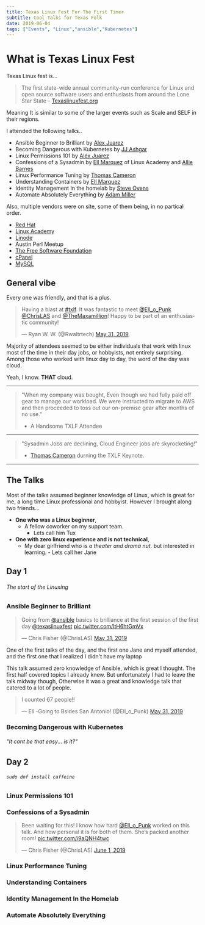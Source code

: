 ```yaml
---
title: Texas Linux Fest For The First Timer 
subtitle: Cool Talks for Texas Folk 
date: 2019-06-04
tags: ["Events", "Linux","ansible","Kubernetes"]
---
```


# What is Texas Linux Fest

Texas Linux fest is...

> The first state-wide annual community-run conference for Linux and open source software users and enthusiasts from around the Lone Star State - [Texaslinuxfest.org](https://2019.texaslinuxfest.org/about.html#what-is-txlf)

Meaning It is similar to some of the larger events such as Scale and SELF in their regions.

I attended the following talks.. 

- Ansible Beginner to Brilliant by [Alex Juarez](https://twitter.com/mralexjuarez)
- Becoming Dangerous with Kubernetes by [JJ Ashgar](https://twitter.com/jjasghar)
- Linux Permissions 101 by [Alex Juarez](https://twitter.com/mralexjuarez)
- Confessions of a Sysadmin by [Ell Marquez](https://sites.google.com/ellopunk.com/evangelist/home) of Linux Academy and [Allie Barnes](https://twitter.com/ac1dgoddess)
- Linux Performance Tuning by [Thomas Cameron](https://twitter.com/thomasdcameron)
- Understanding Containers by [Ell Marquez](https://sites.google.com/ellopunk.com/evangelist/home)
- Identity Management In the homelab by [Steve Ovens](https://twitter.com/linuxovens)
- Automate Absolutely Everything by [Adam Miller](https://maxamillion.sh/)

Also, multiple vendors were on site, some of them being, in no partical order.

- [Red Hat](https://redhat.com)
- [Linux Academy](https://linuxacademy.com/)
- [Linode](https://www.linode.com/)
- Austin Perl Meetup
- [The Free Software Foundation](https://www.fsf.org/)
- [cPanel](https://cpanel.net/)
- [MySQL](https://www.mysql.com/)

## General vibe

Every one was friendly, and that is a plus.


<blockquote class="twitter-tweet" data-lang="en"><p lang="en" dir="ltr">Having a blast at <a href="https://twitter.com/hashtag/txlf?src=hash&amp;ref_src=twsrc%5Etfw">#txlf</a>. It was fantastic to meet <a href="https://twitter.com/Ell_o_Punk?ref_src=twsrc%5Etfw">@Ell_o_Punk</a> <a href="https://twitter.com/ChrisLAS?ref_src=twsrc%5Etfw">@ChrisLAS</a> and <a href="https://twitter.com/TheMaxamillion?ref_src=twsrc%5Etfw">@TheMaxamillion</a>! Happy to be part of an enthusiastic community!</p>&mdash; Ryan W. W. (@Rwaltrtech) <a href="https://twitter.com/Rwaltrtech/status/1134521752543989761?ref_src=twsrc%5Etfw">May 31, 2019</a></blockquote>
<script async src="https://platform.twitter.com/widgets.js" charset="utf-8"></script>



Majority of attendees seemed to be either individuals that work with linux most of the time in their day jobs, or hobbyists, not entirely surprising. Among those who worked with linux day to day, the word of the day was cloud.

Yeah, I know. **THAT** cloud.

---

> "When my company was bought, Even though we had fully paid off gear to manage our workload. We were instructed to migrate to AWS and then proceeded to toss out our on-premise gear after months of no use."
>
> - A Handsome TXLF Attendee

---
> "Sysadmin Jobs are declining, Cloud Engineer jobs are skyrocketing!"
>
> - [Thomas Cameron](https://twitter.com/thomasdcameron) durning the TXLF Keynote. 

---


## The Talks

Most of the talks assumed beginner knowledge of Linux, which is great for me, a long time Linux professional and hobbyist. However I brought along two friends...

- **One who was a Linux beginner**,
  - A fellow coworker on my support team.
      - Lets call him Tux
- **One with zero linux experience and is not technical**, 
  - My dear girlfriend who is *a theater and drama nut.* but interested in learning.
        - Lets call her Jane

## Day 1
###### The start of the Linuxing
### Ansible Beginner to Brilliant

<blockquote class="twitter-tweet" data-lang="en"><p lang="en" dir="ltr">Going from <a href="https://twitter.com/ansible?ref_src=twsrc%5Etfw">@ansible</a> basics to brilliance at the first session of the first day <a href="https://twitter.com/texaslinuxfest?ref_src=twsrc%5Etfw">@texaslinuxfest</a> <a href="https://t.co/ltH6htGmVx">pic.twitter.com/ltH6htGmVx</a></p>&mdash; Chris Fisher (@ChrisLAS) <a href="https://twitter.com/ChrisLAS/status/1134463618899165185?ref_src=twsrc%5Etfw">May 31, 2019</a></blockquote>
<script async src="https://platform.twitter.com/widgets.js" charset="utf-8"></script>



One of the first talks of the day, and the first one Jane and myself attended, and the first one that I realized I didn't have my laptop

This talk assumed zero knowledge of Ansible, which is great I thought. The first half covered topics I already knew. But unfortunately I had to leave the talk midway though, Otherwise it was a great and knowledge talk that catered to a lot of people.

<blockquote class="twitter-tweet" data-lang="en"><p lang="en" dir="ltr">I counted 67 people!!</p>&mdash; Ell -Going to Bsides San Antonio! (@Ell_o_Punk) <a href="https://twitter.com/Ell_o_Punk/status/1134479018835742721?ref_src=twsrc%5Etfw">May 31, 2019</a></blockquote>
<script async src="https://platform.twitter.com/widgets.js" charset="utf-8"></script>




### Becoming Dangerous with Kubernetes
###### "It cant be that easy... is it?"

## Day 2
###### ```sudo dnf install caffeine```

### Linux Permissions 101
### Confessions of a Sysadmin 

<blockquote class="twitter-tweet" data-lang="en"><p lang="en" dir="ltr">Been waiting for this! I know how hard <a href="https://twitter.com/Ell_o_Punk?ref_src=twsrc%5Etfw">@Ell_o_Punk</a>  worked on this talk. And how personal it is for both of them.  She’s packed another room! <a href="https://t.co/i9aQNH4twc">pic.twitter.com/i9aQNH4twc</a></p>&mdash; Chris Fisher (@ChrisLAS) <a href="https://twitter.com/ChrisLAS/status/1134854109843120129?ref_src=twsrc%5Etfw">June 1, 2019</a></blockquote>
<script async src="https://platform.twitter.com/widgets.js" charset="utf-8"></script>

### Linux Performance Tuning
### Understanding Containers
### Identity Management In the Homelab
### Automate Absolutely Everything